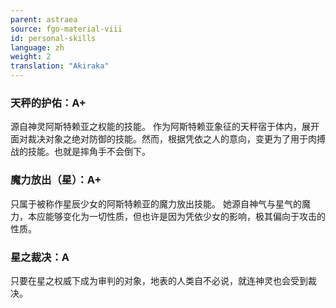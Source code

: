 ```yaml
---
parent: astraea
source: fgo-material-viii
id: personal-skills
language: zh
weight: 2
translation: "Akiraka"
---
```


### 天秤的护佑：A+

源自神灵阿斯特赖亚之权能的技能。
作为阿斯特赖亚象征的天秤宿于体内，展开面对裁决对象之绝对防御的技能。然而，根据凭依之人的意向，变更为了用于肉搏战的技能。也就是摔角手不会倒下。

### 魔力放出（星）：A+

只属于被称作星辰少女的阿斯特赖亚的魔力放出技能。
她源自神气与星气的魔力，本应能够变化为一切性质，但也许是因为凭依少女的影响，极其偏向于攻击的性质。

### 星之裁决：A

只要在星之权威下成为审判的对象，地表的人类自不必说，就连神灵也会受到裁决。
